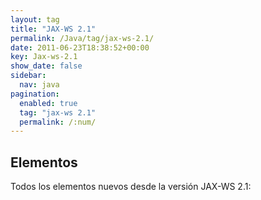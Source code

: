 ```yaml
---
layout: tag
title: "JAX-WS 2.1"
permalink: /Java/tag/jax-ws-2.1/
date: 2011-06-23T18:38:52+00:00
key: Jax-ws-2.1
show_date: false
sidebar:
  nav: java
pagination: 
  enabled: true
  tag: "jax-ws 2.1"
  permalink: /:num/    
---
```


<h2>Elementos</h2>
Todos los elementos nuevos desde la versión JAX-WS 2.1: